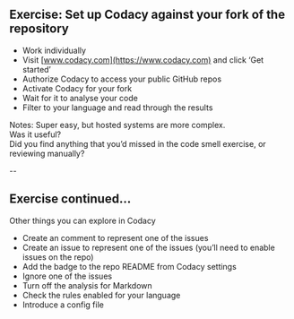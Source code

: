 ## Exercise: Set up Codacy against your fork of the repository

+ Work individually
+ Visit [www.codacy.com](https://www.codacy.com) and click ‘Get started’
+ Authorize Codacy to access your public GitHub repos
+ Activate Codacy for your fork
+ Wait for it to analyse your code
+ Filter to your language and read through the results

Notes: Super easy, but hosted systems are more complex.  
    Was it useful?  
    Did you find anything that you’d missed in the code smell exercise, or reviewing manually?

--

## Exercise continued…

Other things you can explore in Codacy

+ Create an comment to represent one of the issues
+ Create an issue to represent one of the issues (you’ll need to enable issues on the repo)
+ Add the badge to the repo README from Codacy settings
+ Ignore one of the issues
+ Turn off the analysis for Markdown
+ Check the rules enabled for your language
+ Introduce a config file